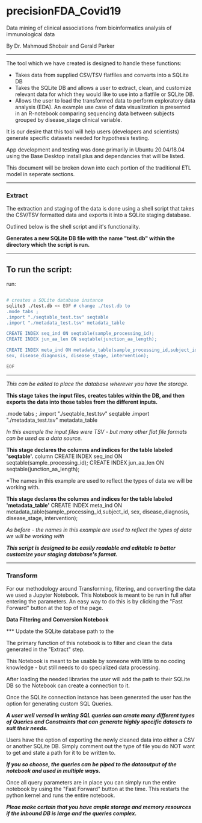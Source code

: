 # precisionFDA_Covid19
Data mining of clinical associations from bioinformatics analysis of immunological data 

By Dr. Mahmoud Shobair and Gerald Parker

***

The tool which we have created is designed to handle these functions:

- Takes data from supplied CSV/TSV flatfiles and converts into a SQLite DB
- Takes the SQLite DB and allows a user to extract, clean, and customize relevant data for which they would like to use into a flatfile or SQLite DB.
- Allows the user to load the transformed data to perform exploratory data analysis (EDA). An example use case of data visualization is presented in an R-notebook comparing sequencing data between subjects grouped by disease_stage clinical variable.

It is our desire that this tool will help users (developers and scientists) generate specific datasets needed for hypothesis testing.

App development and testing was done primarily in Ubuntu 20.04/18.04 using the Base Desktop install plus and dependancies that will be listed.

This document will be broken down into each portion of the traditional ETL model in seperate sections.

***

### Extract

The extraction and staging of the data is done using a shell script that takes the CSV/TSV formatted data and exports it into a SQLite staging database.

Outlined below is the shell script and it's functionality.

**Generates a new SQLite DB file with the name "test.db" within the directory which the script is run.**

***
## To run the script:

run:
```sh

# creates a SQLite database instance
sqlite3 ./test.db << EOF # change ./test.db to 
.mode tabs ;
.import "./seqtable_test.tsv" seqtable
.import "./metadata_test.tsv" metadata_table

CREATE INDEX seq_ind ON seqtable(sample_processing_id);
CREATE INDEX jun_aa_len ON seqtable(junction_aa_length);

CREATE INDEX meta_ind ON metadata_table(sample_processing_id,subject_id,
sex, disease_diagnosis, disease_stage, intervention);

EOF

```
***

*This can be edited to place the database wherever you have the storage.*

**This stage takes the input files, creates tables within the DB, and then exports the data into those tables from the different inputs.**

.mode tabs ;
.import "./seqtable_test.tsv" seqtable
.import "./metadata_test.tsv" metadata_table

*In this example the input files were TSV - but many other flat file formats can be used as a data source.*

**This stage declares the columns and indices for the table labeled 'seqtable'.**
column
CREATE INDEX seq_ind ON seqtable(sample_processing_id);
CREATE INDEX jun_aa_len ON seqtable(junction_aa_length);

*The names in this example are used to reflect the types of data we will be working with.

**This stage declares the columes and indices for the table labeled 'metadata_table'**
CREATE INDEX meta_ind ON metadata_table(sample_processing_id,subject_id,
sex, disease_diagnosis, disease_stage, intervention);

*As before - the names in this example are used to reflect the types of data we will be working with*

***This script is designed to be easily readable and editable to better customize your staging database's format.***

***

### Transform

For our methodology around Transforming, filtering, and converting the data we used a Jupyter Notebook.  This Notebook is meant to be run in full after entering the parameters.  An easy way to do this is by clicking the "Fast Forward" button at the top of the page.

**Data Filtering and Conversion Notebook**

*** Update the SQLite database path to the

The primary function of this notebook is to filter and clean the data generated in the "Extract" step.

This Notebook is meant to be usable by someone with little to no coding knowledge - but still needs to do specialized data processing.

After loading the needed libraries the user will add the path to their SQLite DB so the Notebook can create a connection to it.

Once the SQLite connection instance has been generated the user has the option for generating custom SQL Queries.

***A user well versed in writing SQL queries can create many different types of Queries and Constraints that can generate highly specific datasets to suit their needs.***

Users have the option of exporting the newly cleaned data into either a CSV or another SQLite DB.  Simply comment out the type of file you do NOT want to get and state a path for it to be written to.

***If you so choose, the queries can be piped to the dataoutput of the notebook and used in multiple ways.***

Once all query parameters are in place you can simply run the entire notebook by using the "Fast Forward" button at the time.  This restarts the python kernel and runs the entire notebook.

***Pleae make certain that you have ample storage and memory resources if the inbound DB is large and the queries complex.***


